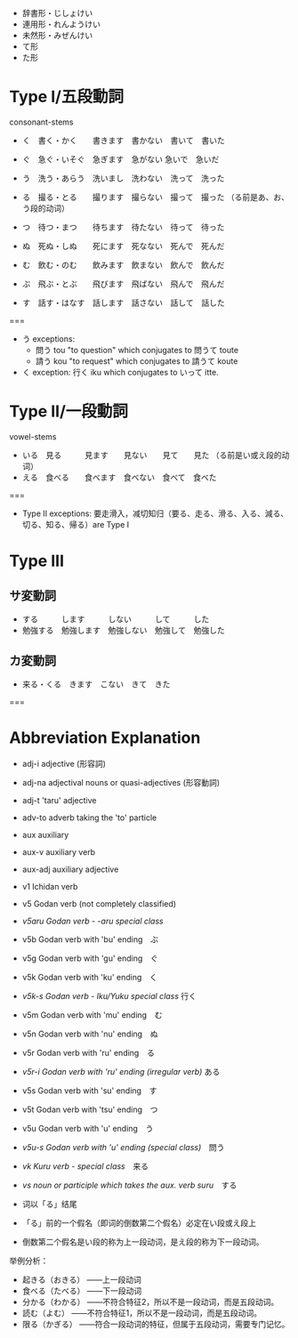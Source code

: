 * 辞書形・じしょけい　
* 連用形・れんようけい　
* 未然形・みぜんけい
* て形
* た形

# Type I/五段動詞
consonant-stems
* く　書く・かく　　書きます　書かない　書いて　書いた
* ぐ　急ぐ・いそぐ　急ぎます　急がない  急いで　急いだ

* う　洗う・あらう　洗いまし　洗わない　洗って　洗った
* る　撮る・とる　　撮ります　撮らない　撮って　撮った （る前是あ、お、う段的动词）
* つ　待つ・まつ　　待ちます　待たない　待って　待った

* ぬ　死ぬ・しぬ　　死にます　死なない　死んで　死んだ
* む　飲む・のむ　　飲みます　飲まない　飲んで　飲んだ
* ぶ　飛ぶ・とぶ　　飛びます　飛ばない　飛んで　飛んだ

* す　話す・はなす　話します　話さない　話して　話した

===

* う exceptions:
    * 問う tou "to question" which conjugates to 問うて toute
    * 請う kou "to request" which conjugates to 請うて koute
* く exception: 行く iku which conjugates to いって itte.

# Type II/一段動詞
vowel-stems
* いる　見る　　　見ます　　見ない　　見て　　見た  （る前是い或え段的动词）
* える　食べる　　食べます　食べない　食べて　食べた

===

* Type II exceptions: 要走滑入，减切知归（要る、走る、滑る、入る、減る、切る、知る、帰る）are Type I

# Type III

## サ変動詞
* する　　　します　　　しない　　　して　　　した   
* 勉強する　勉強します　勉強しない　勉強して　勉強した

## カ変動詞
* 来る・くる　きます　こない　きて　きた

===

# Abbreviation Explanation
- adj-i	adjective (形容詞)
- adj-na	adjectival nouns or quasi-adjectives (形容動詞)
- adj-t	'taru' adjective
- adv-to	adverb taking the 'to' particle


- aux	auxiliary
- aux-v	auxiliary verb
- aux-adj	auxiliary adjective



- v1	Ichidan verb
- v5	Godan verb (not completely classified)
- *v5aru	Godan verb - -aru special class*
- v5b	Godan verb with 'bu' ending　ぶ
- v5g	Godan verb with 'gu' ending　ぐ
- v5k	Godan verb with 'ku' ending　く
- *v5k-s	Godan verb - Iku/Yuku special class* 行く
- v5m	Godan verb with 'mu' ending　む
- v5n	Godan verb with 'nu' ending　ぬ
- v5r	Godan verb with 'ru' ending　る
- *v5r-i	Godan verb with 'ru' ending (irregular verb)* ある
- v5s	Godan verb with 'su' ending　す
- v5t	Godan verb with 'tsu' ending　つ
- v5u	Godan verb with 'u'  ending　う
- *v5u-s	Godan verb with 'u' ending (special class)*　問う
- *vk	Kuru verb - special class*　来る
- *vs	noun or participle which takes the aux. verb suru*　する





- 词以「る」结尾
- 「る」前的一个假名（即词的倒数第二个假名）必定在い段或え段上
- 倒数第二个假名是い段的称为上一段动词，是え段的称为下一段动词。

举例分析：
- 起きる（おきる） ——上一段动词
- 食べる（たべる） ——下一段动词
- 分かる（わかる） ——不符合特征2，所以不是一段动词，而是五段动词。
- 読む（よむ） ——不符合特征1，所以不是一段动词，而是五段动词。
- 限る（かぎる） ——符合一段动词的特征，但属于五段动词，需要专门记忆。
